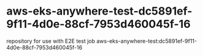 # aws-eks-anywhere-test-dc5891ef-9f11-4d0e-88cf-7953d460045f-16
repository for use with E2E test job aws-eks-anywhere-test:dc5891ef-9f11-4d0e-88cf-7953d460045f-16
